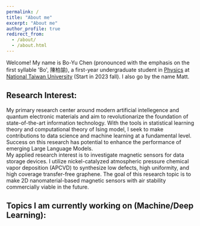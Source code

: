 ```yaml
---
permalink: /
title: "About me"
excerpt: "About me"
author_profile: true
redirect_from:
  - /about/
  - /about.html
---
```


Welcome! My name is Bo-Yu Chen (pronounced with the emphasis on the first syllable 'Bo', 陳柏諭), a first-year undergraduate student in <a href="https://www.phys.ntu.edu.tw/enphysics/Default.html" target="_blank">Physics</a> at <a href="https://www.ntu.edu.tw/english/" target="_blank">National Taiwan University</a> (Start in 2023 fall). I also go by the name Matt.

## Research Interest:
My primary research center around modern artificial intellegence and quantum electronic materials and aim to revolutionarize the foundation of state-of-the-art information technology. With the tools in statistical learning theory and computational theory of Ising model, I seek to make contributions to data science and machine learning at a fundamental level. Success on this research has potential to enhance the performance of emerging Large Language Models.  
My applied research interest is to investigate magnetic sensors for data storage devices. I utilize nickel-catalyzed atmospheric pressure chemical vapor deposition (APCVD) to synthesize low defects, high uniformity, and high coverage transfer-free graphene. The goal of this research topic is to make 2D nanomaterial-based magnetic sensors with air stability commercially viable in the future.
## Topics I am currently working on (Machine/Deep Learning):
